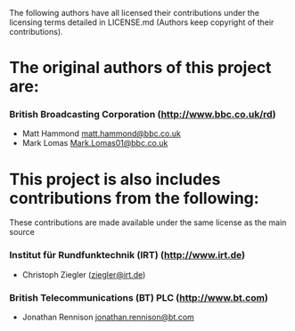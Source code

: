 The following authors have all licensed their contributions under the licensing terms detailed in LICENSE.md (Authors keep copyright of their contributions).

# The original authors of this project are:


### British Broadcasting Corporation (http://www.bbc.co.uk/rd)

* Matt Hammond <matt.hammond@bbc.co.uk>
* Mark Lomas <Mark.Lomas01@bbc.co.uk>


# This project is also includes contributions from the following:
These contributions are made available under the same license as the main source

### Institut für Rundfunktechnik (IRT) (http://www.irt.de)

* Christoph Ziegler (ziegler@irt.de)




### British Telecommunications (BT) PLC (http://www.bt.com)

* Jonathan Rennison <jonathan.rennison@bt.com>